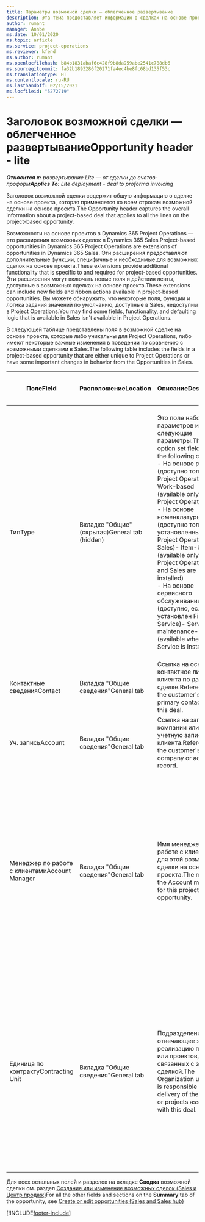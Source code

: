 ```yaml
---
title: Параметры возможной сделки — облегченное развертывание
description: Эта тема предоставляет информацию о сделках на основе проектов и строках возможных сделок на основе проектов.
author: rumant
manager: Annbe
ms.date: 10/01/2020
ms.topic: article
ms.service: project-operations
ms.reviewer: kfend
ms.author: rumant
ms.openlocfilehash: b84b1831abaf6c428f9b8da959abe2541c788db6
ms.sourcegitcommit: fa32b1893286f20271fa4ec4be8fc68bd135f53c
ms.translationtype: HT
ms.contentlocale: ru-RU
ms.lasthandoff: 02/15/2021
ms.locfileid: "5272719"
---
```

# <a name="opportunity-header---lite"></a><span data-ttu-id="e27b8-103">Заголовок возможной сделки — облегченное развертывание</span><span class="sxs-lookup"><span data-stu-id="e27b8-103">Opportunity header - lite</span></span>

<span data-ttu-id="e27b8-104">_**Относится к:** развертывание Lite — от сделки до счетов-проформ_</span><span class="sxs-lookup"><span data-stu-id="e27b8-104">_**Applies To:** Lite deployment - deal to proforma invoicing_</span></span>

<span data-ttu-id="e27b8-105">Заголовок возможной сделки содержит общую информацию о сделке на основе проекта, которая применяется ко всем строкам возможной сделки на основе проекта.</span><span class="sxs-lookup"><span data-stu-id="e27b8-105">The Opportunity header captures the overall information about a project-based deal that applies to all the lines on the project-based opportunity.</span></span>

<span data-ttu-id="e27b8-106">Возможности на основе проектов в Dynamics 365 Project Operations — это расширения возможных сделок в Dynamics 365 Sales.</span><span class="sxs-lookup"><span data-stu-id="e27b8-106">Project-based opportunities in Dynamics 365 Project Operations are extensions of opportunities in Dynamics 365 Sales.</span></span> <span data-ttu-id="e27b8-107">Эти расширения предоставляют дополнительные функции, специфичные и необходимые для возможных сделок на основе проекта.</span><span class="sxs-lookup"><span data-stu-id="e27b8-107">These extensions provide additional functionality that is specific to and required for project-based opportunities.</span></span> <span data-ttu-id="e27b8-108">Эти расширения могут включать новые поля и действия ленты, доступные в возможных сделках на основе проекта.</span><span class="sxs-lookup"><span data-stu-id="e27b8-108">These extensions can include new fields and ribbon actions available in project-based opportunities.</span></span> <span data-ttu-id="e27b8-109">Вы можете обнаружить, что некоторые поля, функции и логика задания значений по умолчанию, доступные в Sales, недоступны в Project Operations.</span><span class="sxs-lookup"><span data-stu-id="e27b8-109">You may find some fields, functionality, and defaulting logic that is available in Sales isn't available in Project Operations.</span></span>

<span data-ttu-id="e27b8-110">В следующей таблице представлены поля в возможной сделке на основе проекта, которые либо уникальны для Project Operations, либо имеют некоторые важные изменения в поведении по сравнению с возможными сделками в Sales.</span><span class="sxs-lookup"><span data-stu-id="e27b8-110">The following table includes the fields in a project-based opportunity that are either unique to Project Operations or have some important changes in behavior from the Opportunities in Sales.</span></span>

| <span data-ttu-id="e27b8-111">**Поле**</span><span class="sxs-lookup"><span data-stu-id="e27b8-111">**Field**</span></span> | <span data-ttu-id="e27b8-112">**Расположение**</span><span class="sxs-lookup"><span data-stu-id="e27b8-112">**Location**</span></span> | <span data-ttu-id="e27b8-113">**Описание**</span><span class="sxs-lookup"><span data-stu-id="e27b8-113">**Description**</span></span> | <span data-ttu-id="e27b8-114">**Воздействие на последующие элементы**</span><span class="sxs-lookup"><span data-stu-id="e27b8-114">**Downstream impact**</span></span> |
| --- | --- | --- | --- |
| <span data-ttu-id="e27b8-115">Тип</span><span class="sxs-lookup"><span data-stu-id="e27b8-115">Type</span></span> | <span data-ttu-id="e27b8-116">Вкладке "Общие" (скрытая)</span><span class="sxs-lookup"><span data-stu-id="e27b8-116">General tab (hidden)</span></span> | <span data-ttu-id="e27b8-117">Это поле набора параметров имеет следующие параметры:</span><span class="sxs-lookup"><span data-stu-id="e27b8-117">This option set field has the following options:</span></span></br><span data-ttu-id="e27b8-118">- На основе работы (доступно только с Project Operations)</span><span class="sxs-lookup"><span data-stu-id="e27b8-118">- Work-based (available only with Project Operations)</span></span></br><span data-ttu-id="e27b8-119">- На основе номенклатуры (доступно только при установленных Project Operations и Sales)</span><span class="sxs-lookup"><span data-stu-id="e27b8-119">- Item-based (available only when Project Operations and Sales are installed)</span></span></br><span data-ttu-id="e27b8-120">- На основе сервисного обслуживания (доступно, если установлен Field Service)</span><span class="sxs-lookup"><span data-stu-id="e27b8-120">- Service maintenance-based (available when Field Service is installed)</span></span> | <span data-ttu-id="e27b8-121">Когда вы используете Project Operations, для этого поля автоматически устанавливается значение **На основе работ**, что классифицирует возможную сделку как основанную на проекте.</span><span class="sxs-lookup"><span data-stu-id="e27b8-121">When you use Project Operations, this field value is automatically set to **Work-based** which classifies the Opportunity as project-based.</span></span> <span data-ttu-id="e27b8-122">Возможная сделка должна быть на основе проекта для включения всех специфичных для проекта расширений и функций в процессе последующих продаж для этой сделки.</span><span class="sxs-lookup"><span data-stu-id="e27b8-122">An Opportunity should be project-based to enable all project-specific extensions and functionality in the downstream sales process for this deal.</span></span> |
| <span data-ttu-id="e27b8-123">Контактные сведения</span><span class="sxs-lookup"><span data-stu-id="e27b8-123">Contact</span></span> | <span data-ttu-id="e27b8-124">Вкладка "Общие сведения"</span><span class="sxs-lookup"><span data-stu-id="e27b8-124">General tab</span></span> | <span data-ttu-id="e27b8-125">Ссылка на основное контактное лицо клиента по данной сделке.</span><span class="sxs-lookup"><span data-stu-id="e27b8-125">Reference to the customer's primary contact for this deal.</span></span> | |
| <span data-ttu-id="e27b8-126">Уч. запись</span><span class="sxs-lookup"><span data-stu-id="e27b8-126">Account</span></span> | <span data-ttu-id="e27b8-127">Вкладка "Общие сведения"</span><span class="sxs-lookup"><span data-stu-id="e27b8-127">General tab</span></span> | <span data-ttu-id="e27b8-128">Ссылка на запись компании или учетную запись клиента.</span><span class="sxs-lookup"><span data-stu-id="e27b8-128">Reference to the customer's company or account record.</span></span> | |
| <span data-ttu-id="e27b8-129">Менеджер по работе с клиентами</span><span class="sxs-lookup"><span data-stu-id="e27b8-129">Account Manager</span></span> | <span data-ttu-id="e27b8-130">Вкладка "Общие сведения"</span><span class="sxs-lookup"><span data-stu-id="e27b8-130">General tab</span></span> | <span data-ttu-id="e27b8-131">Имя менеджера по работе с клиентами для этой возможной сделки на основе проекта.</span><span class="sxs-lookup"><span data-stu-id="e27b8-131">The name of the Account manager for this project-based opportunity.</span></span> | <span data-ttu-id="e27b8-132">Менеджер по работе с клиентами отвечает за управление отношениями с клиентом до завершения этого проекта.</span><span class="sxs-lookup"><span data-stu-id="e27b8-132">The Account manager is responsible for managing the relationship with the customer through the completion of this project.</span></span> <span data-ttu-id="e27b8-133">На основе записи резервируемого ресурса, связанного с менеджером по работе с клиентами, контрактная единица задается по умолчанию.</span><span class="sxs-lookup"><span data-stu-id="e27b8-133">Based on the bookable resource record tied to the Account manager, the contracting unit is defaulted.</span></span> |
| <span data-ttu-id="e27b8-134">Единица по контракту</span><span class="sxs-lookup"><span data-stu-id="e27b8-134">Contracting Unit</span></span> | <span data-ttu-id="e27b8-135">Вкладка "Общие сведения"</span><span class="sxs-lookup"><span data-stu-id="e27b8-135">General tab</span></span> | <span data-ttu-id="e27b8-136">Подразделение, отвечающее за реализацию проекта или проектов, связанных с этой сделкой.</span><span class="sxs-lookup"><span data-stu-id="e27b8-136">The Organization unit that is responsible for the delivery of the project or projects associated with this deal.</span></span> | <span data-ttu-id="e27b8-137">Подрядное подразделение — это подразделение компании, которое будет завершать проекты после закрытия сделки.</span><span class="sxs-lookup"><span data-stu-id="e27b8-137">The contracting unit is the division of the company that will complete the project(s) after the deal is closed.</span></span> <span data-ttu-id="e27b8-138">У каждой контрактной единицы есть валюта, и эта валюта используется для отчета о предполагаемых и фактических затратах, понесенных в ходе проекта.</span><span class="sxs-lookup"><span data-stu-id="e27b8-138">Every contracting unit has a currency, and this currency is used to report estimated and actual costs incurred during the project.</span></span> |

<span data-ttu-id="e27b8-139">Для всех остальных полей и разделов на вкладке **Сводка** возможной сделки см. раздел [Создание или изменение возможных сделок (Sales и Центр продаж)](https://docs.microsoft.com/dynamics365/sales-enterprise/create-edit-opportunity-sales)</span><span class="sxs-lookup"><span data-stu-id="e27b8-139">For all the other fields and sections on the **Summary** tab of the opportunity, see [Create or edit opportunities (Sales and Sales hub)](https://docs.microsoft.com/dynamics365/sales-enterprise/create-edit-opportunity-sales)</span></span>


[!INCLUDE[footer-include](../../includes/footer-banner.md)]